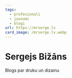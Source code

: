 ```yaml
---
tags:
  - profesionali
  - jaunumi
  - blogi
url: https://mrserge.lv
card_image: /mrserge.lv.webp
---
```


# Sergejs Bižāns

Blogs par druku un dizainu
